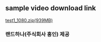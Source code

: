 ## sample video download link
  [test1_1080.zip(939MB)](http://openosmp4.yoondisk.co.kr/test1_1080.zip)
  
### 랜드하나(주식회사 홍인) 제공
